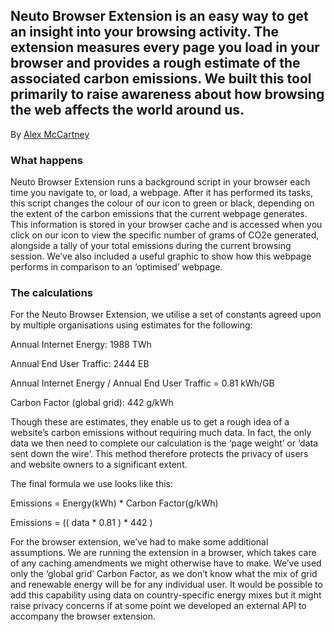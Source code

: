## Neuto Browser Extension is an easy way to get an insight into your browsing activity. The extension measures every page you load in your browser and provides a rough estimate of the associated carbon emissions. We built this tool primarily to raise awareness about how browsing the web affects the world around us.

By [Alex McCartney](https://alexmccartney.com)

### What happens

Neuto Browser Extension runs a background script in your browser each time you navigate to, or load, a webpage. After it has performed its tasks, this script changes the colour of our icon to green or black, depending on the extent of the carbon emissions that the current webpage generates. This information is stored in your browser cache and is accessed when you click on our icon to view the specific number of grams of CO2e generated, alongside a tally of your total emissions during the current browsing session. We’ve also included a useful graphic to show how this webpage performs in comparison to an ‘optimised’ webpage.

### The calculations

For the Neuto Browser Extension, we utilise a set of constants agreed upon by multiple organisations using estimates for the following:

Annual Internet Energy: 1988 TWh

Annual End User Traffic: 2444 EB

Annual Internet Energy / Annual End User Traffic = 0.81 kWh/GB

Carbon Factor (global grid): 442 g/kWh

Though these are estimates, they enable us to get a rough idea of a website’s carbon emissions without requiring much data. In fact, the only data we then need to complete our calculation is the ‘page weight’ or ‘data sent down the wire’. This method therefore protects the privacy of users and website owners to a significant extent.

The final formula we use looks like this: 

Emissions = Energy(kWh) * Carbon Factor(g/kWh)

Emissions = (( data * 0.81 ) * 442 )

For the browser extension, we’ve had to make some additional assumptions. We are running the extension in a browser, which takes care of any caching amendments we might otherwise have to make. We’ve used only the ‘global grid’ Carbon Factor, as we don’t know what the mix of grid and renewable energy will be for any individual user. It would be possible to add this capability using data on country-specific energy mixes but it might raise privacy concerns if at some point we developed an external API to accompany the browser extension.
